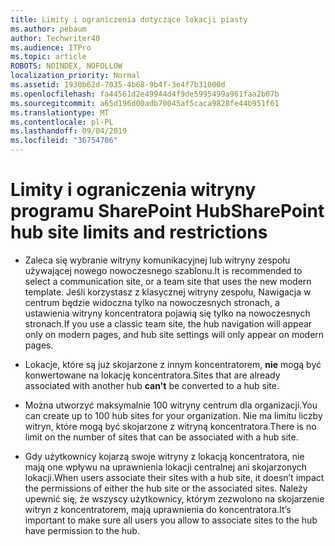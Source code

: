 ```yaml
---
title: Limity i ograniczenia dotyczące lokacji piasty
ms.author: pebaum
author: Techwriter40
ms.audience: ITPro
ms.topic: article
ROBOTS: NOINDEX, NOFOLLOW
localization_priority: Normal
ms.assetid: 1930b62d-7035-4b68-9b4f-3e4f7b31000d
ms.openlocfilehash: fa44561d2e49944d4f9de5995499a961faa2b07b
ms.sourcegitcommit: a65d196d00adb70045af5caca9828fe44b951f61
ms.translationtype: MT
ms.contentlocale: pl-PL
ms.lasthandoff: 09/04/2019
ms.locfileid: "36754706"
---
```

# <a name="sharepoint-hub-site-limits-and-restrictions"></a><span data-ttu-id="bfd2c-102">Limity i ograniczenia witryny programu SharePoint Hub</span><span class="sxs-lookup"><span data-stu-id="bfd2c-102">SharePoint hub site limits and restrictions</span></span>

- <span data-ttu-id="bfd2c-103">Zaleca się wybranie witryny komunikacyjnej lub witryny zespołu używającej nowego nowoczesnego szablonu.</span><span class="sxs-lookup"><span data-stu-id="bfd2c-103">It is recommended to select a communication site, or a team site that uses the new modern template.</span></span> <span data-ttu-id="bfd2c-104">Jeśli korzystasz z klasycznej witryny zespołu, Nawigacja w centrum będzie widoczna tylko na nowoczesnych stronach, a ustawienia witryny koncentratora pojawią się tylko na nowoczesnych stronach.</span><span class="sxs-lookup"><span data-stu-id="bfd2c-104">If you use a classic team site, the hub navigation will appear only on modern pages, and hub site settings will only appear on modern pages.</span></span>

- <span data-ttu-id="bfd2c-105">Lokacje, które są już skojarzone z innym koncentratorem, **nie** mogą być konwertowane na lokację koncentratora.</span><span class="sxs-lookup"><span data-stu-id="bfd2c-105">Sites that are already associated with another hub **can't** be converted to a hub site.</span></span>

- <span data-ttu-id="bfd2c-106">Można utworzyć maksymalnie 100 witryny centrum dla organizacji.</span><span class="sxs-lookup"><span data-stu-id="bfd2c-106">You can create up to 100 hub sites for your organization.</span></span> <span data-ttu-id="bfd2c-107">Nie ma limitu liczby witryn, które mogą być skojarzone z witryną koncentratora.</span><span class="sxs-lookup"><span data-stu-id="bfd2c-107">There is no limit on the number of sites that can be associated with a hub site.</span></span>

- <span data-ttu-id="bfd2c-108">Gdy użytkownicy kojarzą swoje witryny z lokacją koncentratora, nie mają one wpływu na uprawnienia lokacji centralnej ani skojarzonych lokacji.</span><span class="sxs-lookup"><span data-stu-id="bfd2c-108">When users associate their sites with a hub site, it doesn’t impact the permissions of either the hub site or the associated sites.</span></span> <span data-ttu-id="bfd2c-109">Należy upewnić się, że wszyscy użytkownicy, którym zezwolono na skojarzenie witryn z koncentratorem, mają uprawnienia do koncentratora.</span><span class="sxs-lookup"><span data-stu-id="bfd2c-109">It’s important to make sure all users you allow to associate sites to the hub have permission to the hub.</span></span>

